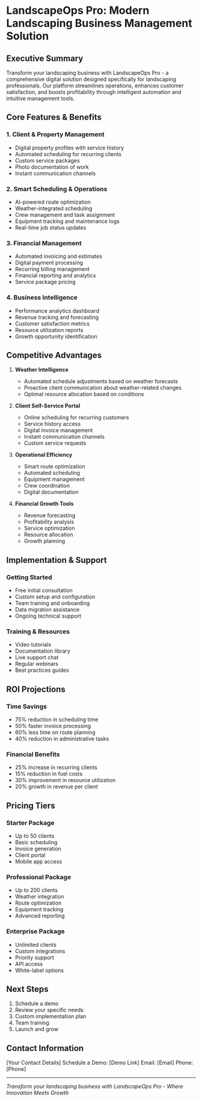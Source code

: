 # LandscapeOps Pro: Modern Landscaping Business Management Solution

## Executive Summary
Transform your landscaping business with LandscapeOps Pro - a comprehensive digital solution designed specifically for landscaping professionals. Our platform streamlines operations, enhances customer satisfaction, and boosts profitability through intelligent automation and intuitive management tools.

## Core Features & Benefits

### 1. Client & Property Management
- Digital property profiles with service history
- Automated scheduling for recurring clients
- Custom service packages
- Photo documentation of work
- Instant communication channels

### 2. Smart Scheduling & Operations
- AI-powered route optimization
- Weather-integrated scheduling
- Crew management and task assignment
- Equipment tracking and maintenance logs
- Real-time job status updates

### 3. Financial Management
- Automated invoicing and estimates
- Digital payment processing
- Recurring billing management
- Financial reporting and analytics
- Service package pricing

### 4. Business Intelligence
- Performance analytics dashboard
- Revenue tracking and forecasting
- Customer satisfaction metrics
- Resource utilization reports
- Growth opportunity identification

## Competitive Advantages

1. **Weather Intelligence**
   - Automated schedule adjustments based on weather forecasts
   - Proactive client communication about weather-related changes
   - Optimal resource allocation based on conditions

2. **Client Self-Service Portal**
   - Online scheduling for recurring customers
   - Service history access
   - Digital invoice management
   - Instant communication channels
   - Custom service requests

3. **Operational Efficiency**
   - Smart route optimization
   - Automated scheduling
   - Equipment management
   - Crew coordination
   - Digital documentation

4. **Financial Growth Tools**
   - Revenue forecasting
   - Profitability analysis
   - Service optimization
   - Resource allocation
   - Growth planning

## Implementation & Support

### Getting Started
- Free initial consultation
- Custom setup and configuration
- Team training and onboarding
- Data migration assistance
- Ongoing technical support

### Training & Resources
- Video tutorials
- Documentation library
- Live support chat
- Regular webinars
- Best practices guides

## ROI Projections

### Time Savings
- 75% reduction in scheduling time
- 50% faster invoice processing
- 60% less time on route planning
- 40% reduction in administrative tasks

### Financial Benefits
- 25% increase in recurring clients
- 15% reduction in fuel costs
- 30% improvement in resource utilization
- 20% growth in revenue per client

## Pricing Tiers

### Starter Package
- Up to 50 clients
- Basic scheduling
- Invoice generation
- Client portal
- Mobile app access

### Professional Package
- Up to 200 clients
- Weather integration
- Route optimization
- Equipment tracking
- Advanced reporting

### Enterprise Package
- Unlimited clients
- Custom integrations
- Priority support
- API access
- White-label options

## Next Steps
1. Schedule a demo
2. Review your specific needs
3. Custom implementation plan
4. Team training
5. Launch and grow

## Contact Information
[Your Contact Details]
Schedule a Demo: [Demo Link]
Email: [Email]
Phone: [Phone]

---

*Transform your landscaping business with LandscapeOps Pro - Where Innovation Meets Growth* 